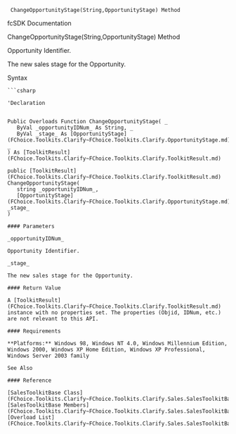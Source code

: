 ﻿     ChangeOpportunityStage(String,OpportunityStage) Method                                                   

fcSDK Documentation

ChangeOpportunityStage(String,OpportunityStage) Method

Opportunity Identifier.

The new sales stage for the Opportunity.

Syntax

```vbnet
```csharp

'Declaration
 

Public Overloads Function ChangeOpportunityStage( _
   ByVal _opportunityIDNum_ As String, _
   ByVal _stage_ As [OpportunityStage](FChoice.Toolkits.Clarify~FChoice.Toolkits.Clarify.OpportunityStage.md) _
) As [ToolkitResult](FChoice.Toolkits.Clarify~FChoice.Toolkits.Clarify.ToolkitResult.md)

public [ToolkitResult](FChoice.Toolkits.Clarify~FChoice.Toolkits.Clarify.ToolkitResult.md) ChangeOpportunityStage( 
   string _opportunityIDNum_,
   [OpportunityStage](FChoice.Toolkits.Clarify~FChoice.Toolkits.Clarify.OpportunityStage.md) _stage_
)

#### Parameters

_opportunityIDNum_

Opportunity Identifier.

_stage_

The new sales stage for the Opportunity.

#### Return Value

A [ToolkitResult](FChoice.Toolkits.Clarify~FChoice.Toolkits.Clarify.ToolkitResult.md) instance with no properties set. The properties (Objid, IDNum, etc.) are not relevant to this API.

#### Requirements

**Platforms:** Windows 98, Windows NT 4.0, Windows Millennium Edition, Windows 2000, Windows XP Home Edition, Windows XP Professional, Windows Server 2003 family

See Also

#### Reference

[SalesToolkitBase Class](FChoice.Toolkits.Clarify~FChoice.Toolkits.Clarify.Sales.SalesToolkitBase.md)  
[SalesToolkitBase Members](FChoice.Toolkits.Clarify~FChoice.Toolkits.Clarify.Sales.SalesToolkitBase_members.md)  
[Overload List](FChoice.Toolkits.Clarify~FChoice.Toolkits.Clarify.Sales.SalesToolkitBase~ChangeOpportunityStage.md)